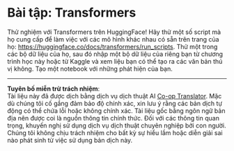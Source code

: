 <!--
CO_OP_TRANSLATOR_METADATA:
{
  "original_hash": "177f3ea3995d725e6f9f5c66af16edcd",
  "translation_date": "2025-08-29T12:45:13+00:00",
  "source_file": "lessons/5-NLP/18-Transformers/assignment.md",
  "language_code": "vi"
}
-->
# Bài tập: Transformers

Thử nghiệm với Transformers trên HuggingFace! Hãy thử một số script mà họ cung cấp để làm việc với các mô hình khác nhau có sẵn trên trang của họ: https://huggingface.co/docs/transformers/run_scripts. Thử một trong các bộ dữ liệu của họ, sau đó nhập một bộ dữ liệu của riêng bạn từ chương trình học này hoặc từ Kaggle và xem liệu bạn có thể tạo ra các văn bản thú vị không. Tạo một notebook với những phát hiện của bạn.

---

**Tuyên bố miễn trừ trách nhiệm**:  
Tài liệu này đã được dịch bằng dịch vụ dịch thuật AI [Co-op Translator](https://github.com/Azure/co-op-translator). Mặc dù chúng tôi cố gắng đảm bảo độ chính xác, xin lưu ý rằng các bản dịch tự động có thể chứa lỗi hoặc không chính xác. Tài liệu gốc bằng ngôn ngữ bản địa nên được coi là nguồn thông tin chính thức. Đối với các thông tin quan trọng, khuyến nghị sử dụng dịch vụ dịch thuật chuyên nghiệp bởi con người. Chúng tôi không chịu trách nhiệm cho bất kỳ sự hiểu lầm hoặc diễn giải sai nào phát sinh từ việc sử dụng bản dịch này.